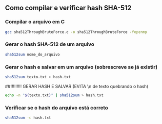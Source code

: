 ## Como compilar e verificar hash SHA-512

### Compilar o arquivo em C

```bash
gcc sha512ThroughBruteForce.c -o sha512ThroughBruteForce -fopenmp
```

### Gerar o hash SHA-512 de um arquivo

```bash
sha512sum nome_do_arquivo
```

### Gerar o hash e salvar em um arquivo (sobrescreve se já existir)

```bash
sha512sum texto.txt > hash.txt
```

##!!!!!!!!! GERAR HASH E SALVAR (EVITA \n de texto quebrando o hash)
```bash
echo -n "$(texto.txt)" | sha512sum > hash.txt
```

### Verificar se o hash do arquivo está correto

```bash
sha512sum -c hash.txt
```
